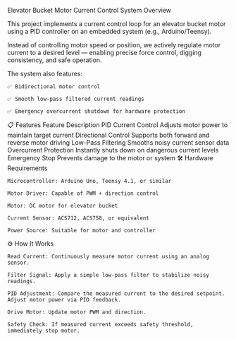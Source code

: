 Elevator Bucket Motor Current Control System
Overview

This project implements a current control loop for an elevator bucket motor using a PID controller on an embedded system (e.g., Arduino/Teensy).

Instead of controlling motor speed or position, we actively regulate motor current to a desired level — enabling precise force control, digging consistency, and safe operation.

The system also features:

    ✅ Bidirectional motor control

    ✅ Smooth low-pass filtered current readings

    ✅ Emergency overcurrent shutdown for hardware protection

📋 Features
Feature	Description
PID Current Control	Adjusts motor power to maintain target current
Directional Control	Supports both forward and reverse motor driving
Low-Pass Filtering	Smooths noisy current sensor data
Overcurrent Protection	Instantly shuts down on dangerous current levels
Emergency Stop	Prevents damage to the motor or system
🛠️ Hardware Requirements

    Microcontroller: Arduino Uno, Teensy 4.1, or similar

    Motor Driver: Capable of PWM + direction control

    Motor: DC motor for elevator bucket

    Current Sensor: ACS712, ACS758, or equivalent

    Power Source: Suitable for motor and controller

⚙️ How It Works

    Read Current: Continuously measure motor current using an analog sensor.

    Filter Signal: Apply a simple low-pass filter to stabilize noisy readings.

    PID Adjustment: Compare the measured current to the desired setpoint. Adjust motor power via PID feedback.

    Drive Motor: Update motor PWM and direction.

    Safety Check: If measured current exceeds safety threshold, immediately stop motor.
